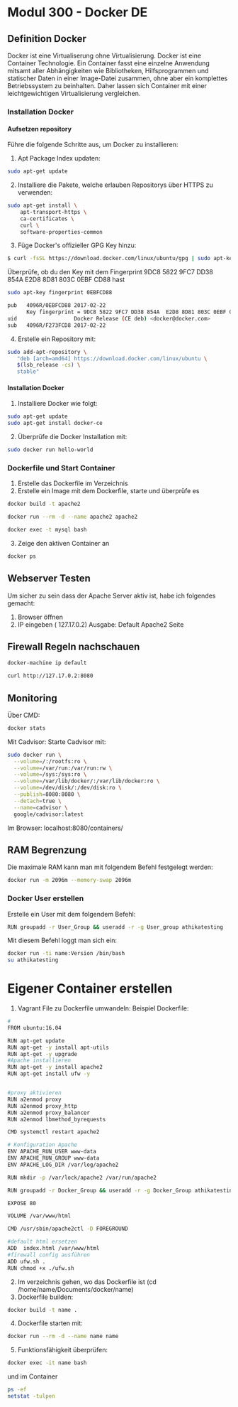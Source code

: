 Modul 300 - Docker DE
=============================

Definition Docker
------------------
Docker ist eine Virtualiserung ohne Virtualisierung. Docker ist eine Container Technologie. Ein Container fasst eine einzelne Anwendung mitsamt aller Abhängigkeiten wie Bibliotheken, Hilfsprogrammen und statischer Daten in einer Image-Datei zusammen, ohne aber ein komplettes Betriebssystem zu beinhalten. Daher lassen sich Container mit einer leichtgewichtigen Virtualisierung vergleichen.

### Installation Docker
#### Aufsetzen repository
Führe die folgende Schritte aus, um Docker zu installieren:
1. Apt Package Index updaten:
```sh
sudo apt-get update
```
2. Installiere die Pakete, welche erlauben Repositorys über HTTPS zu verwenden:
```sh
sudo apt-get install \
    apt-transport-https \
    ca-certificates \
    curl \
    software-properties-common
```
3. Füge Docker's offizieller GPG Key hinzu:
```sh
$ curl -fsSL https://download.docker.com/linux/ubuntu/gpg | sudo apt-key add -
```
Überprüfe, ob du den Key  mit dem Fingerprint 9DC8 5822 9FC7 DD38 854A E2D8 8D81 803C 0EBF CD88 hast
```sh
sudo apt-key fingerprint 0EBFCD88

pub   4096R/0EBFCD88 2017-02-22
      Key fingerprint = 9DC8 5822 9FC7 DD38 854A  E2D8 8D81 803C 0EBF CD88
uid                  Docker Release (CE deb) <docker@docker.com>
sub   4096R/F273FCD8 2017-02-22
```
4. Erstelle ein Repository mit:
```sh
sudo add-apt-repository \
   "deb [arch=amd64] https://download.docker.com/linux/ubuntu \
   $(lsb_release -cs) \
   stable"
```
#### Installation Docker
1. Installiere Docker wie folgt:
```sh
sudo apt-get update
sudo apt-get install docker-ce
```
2. Überprüfe die Docker Installation mit:
```sh
sudo docker run hello-world
```

### Dockerfile und Start Container
1. Erstelle das Dockerfile im Verzeichnis
2. Erstelle ein Image mit dem Dockerfile, starte und überprüfe es
```sh
docker build -t apache2

docker run --rm -d --name apache2 apache2

docker exec -t mysql bash
```
3. Zeige den aktiven Container an
```sh
docker ps
```
## Webserver Testen
Um sicher zu sein dass der Apache Server aktiv ist, habe ich folgendes gemacht:
1. Browser öffnen
2. IP eingeben ( 127.17.0.2)
Ausgabe: Default Apache2 Seite 

## Firewall Regeln nachschauen
```sh
docker-machine ip default

curl http://127.17.0.2:8080
```
## Monitoring
Über CMD:
```sh
docker stats
```
Mit Cadvisor:
Starte Cadvisor mit:
```sh
sudo docker run \
  --volume=/:/rootfs:ro \
  --volume=/var/run:/var/run:rw \
  --volume=/sys:/sys:ro \
  --volume=/var/lib/docker/:/var/lib/docker:ro \
  --volume=/dev/disk/:/dev/disk:ro \
  --publish=8080:8080 \
  --detach=true \
  --name=cadvisor \
  google/cadvisor:latest
```
Im Browser: localhost:8080/containers/

## RAM Begrenzung
Die maximale RAM kann man mit folgendem Befehl festgelegt werden:
```sh
docker run -m 2096m --memory-swap 2096m
```

### Docker User erstellen
Erstelle ein User mit dem folgendem Befehl:
```sh
RUN groupadd -r User_Group && useradd -r -g User_group athikatesting
```
Mit diesem Befehl loggt man sich ein:
```sh
docker run -ti name:Version /bin/bash
su athikatesting
```
# Eigener Container erstellen
1. Vagrant File zu Dockerfile umwandeln:
Beispiel Dockerfile:
```sh
#
FROM ubuntu:16.04

RUN apt-get update
RUN apt-get -y install apt-utils
RUN apt-get -y upgrade
#Apache installieren
RUN apt-get -y install apache2 
RUN apt-get install ufw -y


#proxy aktivieren
RUN a2enmod proxy
RUN a2enmod proxy_http
RUN a2enmod proxy_balancer
RUN a2enmod lbmethod_byrequests

CMD systemctl restart apache2

# Konfiguration Apache
ENV APACHE_RUN_USER www-data
ENV APACHE_RUN_GROUP www-data
ENV APACHE_LOG_DIR /var/log/apache2

RUN mkdir -p /var/lock/apache2 /var/run/apache2

RUN groupadd -r Docker_Group && useradd -r -g Docker_Group athikatesting

EXPOSE 80

VOLUME /var/www/html

CMD /usr/sbin/apache2ctl -D FOREGROUND

#default html ersetzen
ADD  index.html /var/www/html
#firewall config ausführen
ADD ufw.sh . 
RUN chmod +x ./ufw.sh
```
2. Im verzeichnis gehen, wo das Dockerfile ist (cd /home/name/Documents/docker/name)
3. Dockerfile builden: 
```sh
docker build -t name .
```
4. Dockerfile starten mit:
```sh
docker run --rm -d --name name name
```
5. Funktionsfähigkeit überprüfen:
```sh
docker exec -it name bash
```
und im Container
```sh
ps -ef
netstat -tulpen
```


